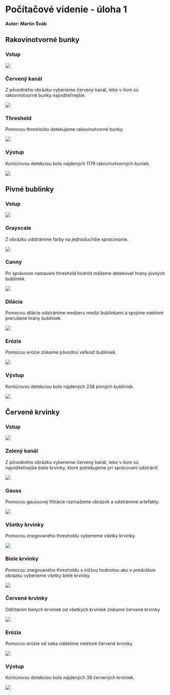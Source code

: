 # Počítačové videnie - úloha 1

**Autor: Martin Šváb**

## Rakovinotvorné bunky

### Vstup

![](xsvab-pvid-zadanie1/output/cancerCells/input.png)

### Červený kanál

Z pôvodného obrázku vyberieme červený kanál, lebo v ňom sú rakovinotvorné bunky najviditeľnejšie.

![](xsvab-pvid-zadanie1/output/cancerCells/red.png)

### Threshold

Pomocou thresholdu detekujeme rakovinotvorné bunky.

![](xsvab-pvid-zadanie1/output/cancerCells/threshold.png)

### Výstup

Kontúrovou detekciou bolo nájdených 1179 rakovinotvorných buniek.

![](xsvab-pvid-zadanie1/output/cancerCells/output.png)

## Pivné bublinky

### Vstup

![](xsvab-pvid-zadanie1/output/beerBubbles/input.png)

### Grayscale

Z obrázku odstránime farby na jednoduchšie spracovanie.

![](xsvab-pvid-zadanie1/output/beerBubbles/grayscale.png)

### Canny

Pri správnom nastavení threshold hodnôt môžeme detekovať hrany pivných bubliniek.

![](xsvab-pvid-zadanie1/output/beerBubbles/canny.png)

### Dilácia

Pomocou dilácie odstránime medzeru medzi bublinkami a spojíme niektoré prerušené hrany bubliniek.

![](xsvab-pvid-zadanie1/output/beerBubbles/dilate.png)

### Erózia

Pomocou erózie získame pôvodnú veľkosť bubliniek.

![](xsvab-pvid-zadanie1/output/beerBubbles/erode.png)

### Výstup

Kontúrovou detekciou bolo nájdených 238 pivných bubliniek.

![](xsvab-pvid-zadanie1/output/beerBubbles/output.png)

## Červené krvinky

### Vstup

![](xsvab-pvid-zadanie1/output/bloodCells/input.png)

### Zelený kanál

Z pôvodného obrázku vyberieme červený kanál, lebo v ňom sú najviditeľnejšie biele krvinky, ktoré potrebujeme pri spracovaní odstrániť.

![](xsvab-pvid-zadanie1/output/bloodCells/input.png)

### Gauss

Pomocou gaussovej filtrácie rozmažeme obrázok a odstránime artefakty.

![](xsvab-pvid-zadanie1/output/bloodCells/gauss.png)

### Všetky krvinky

Pomocou znegovaného thresholdu vyberieme všetky krvinky.

![](xsvab-pvid-zadanie1/output/bloodCells/allBloodCells.png)

### Biele krvinky

Pomocou znegovaného thresholdu s nižšou hodnotou ako v predošlom obrázku vyberieme všetky biele krvinky.

![](xsvab-pvid-zadanie1/output/bloodCells/whiteBloodCells.png)

### Červené krvinky

Odčítaním bielych krviniek od všetkých krviniek získame červené krvinky

![](xsvab-pvid-zadanie1/output/bloodCells/redBloodCells.png)

### Erózia

Pomocou erózie od seba oddelíme niektoré červené krvinky. 

![](xsvab-pvid-zadanie1/output/bloodCells/erode.png)

### Výstup

Kontúrovou detekciou bolo nájdených 38 červených krviniek.

![](xsvab-pvid-zadanie1/output/bloodCells/output.png)
